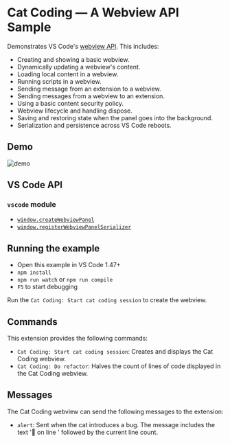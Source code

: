 # Cat Coding — A Webview API Sample

Demonstrates VS Code's [webview API](https://code.visualstudio.com/api/extension-guides/webview). This includes:

- Creating and showing a basic webview.
- Dynamically updating a webview's content.
- Loading local content in a webview.
- Running scripts in a webview.
- Sending message from an extension to a webview.
- Sending messages from a webview to an extension.
- Using a basic content security policy.
- Webview lifecycle and handling dispose.
- Saving and restoring state when the panel goes into the background.
- Serialization and persistence across VS Code reboots.

## Demo

![demo](demo.gif)

## VS Code API

### `vscode` module

- [`window.createWebviewPanel`](https://code.visualstudio.com/api/references/vscode-api#window.createWebviewPanel)
- [`window.registerWebviewPanelSerializer`](https://code.visualstudio.com/api/references/vscode-api#window.registerWebviewPanelSerializer)

## Running the example

- Open this example in VS Code 1.47+
- `npm install`
- `npm run watch` or `npm run compile`
- `F5` to start debugging

Run the `Cat Coding: Start cat coding session` to create the webview.

## Commands

This extension provides the following commands:

- `Cat Coding: Start cat coding session`: Creates and displays the Cat Coding webview.
- `Cat Coding: Do refactor`: Halves the count of lines of code displayed in the Cat Coding webview.

## Messages

The Cat Coding webview can send the following messages to the extension:

- `alert`: Sent when the cat introduces a bug. The message includes the text '🐛  on line ' followed by the current line count.
